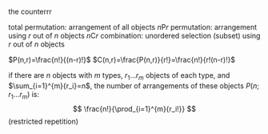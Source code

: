 the counterrr

total permutation: arrangement of all objects
$n\text{P}r$ permutation: arrangement using $r$ out of $n$ objects
$n\text{C}r$ combination: unordered selection (subset) using $r$ out of $n$ objects

$P(n,r)=\frac{n!}{(n-r)!}$
$C(n,r)=\frac{P(n,r)}{r!}=\frac{n!}{r!(n-r)!}$

if there are $n$ objects with $m$ types,  $r_1\ldots r_m$ objects of each type, and $\sum_{i=1}^{m}{r_i}=n$, the number of arrangements of these objects $P(n; r_1\ldots r_m)$ is: $$
\frac{n!}{\prod_{i=1}^{m}{r_i!}}
$$ (restricted repetition)
